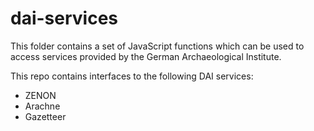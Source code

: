# dai-services
This folder contains a set of JavaScript functions which can be used to access services provided by the German Archaeological Institute.

This repo contains interfaces to the following DAI services:
- ZENON
- Arachne
- Gazetteer
